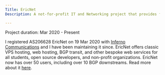 ```yaml
---
Title: EricNet
Description: A not-for-profit IT and Networking project that provides free hosting and BGP upstream to students and open-source projects. With over 50 users and 10 BGP downstreams, It offers VPS and web Hosting, BGP transit, and other bespoke web services for students, open source developers, and non-profit organizations.

---
```


Project duration: Mar 2020 - Present

I registered AS206628 EricNet on 19 Mar 2020 with [Inferno
Communications](https://infernocomms.com/) and I have been maintaining it since.
EricNet offers classic VPS hosting, web hosting, BGP transit, and other bespoke
web services for all students, open source developers, and non-profit
organizations. EricNet now has over 50 users, including over 10 BGP downstreams.
Read more about it [here](https://as206628.net).
